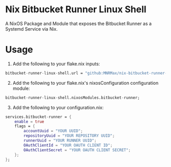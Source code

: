 # Nix Bitbucket Runner Linux Shell

A NixOS Package and Module that exposes the Bitbucket Runner as a Systemd Service via Nix.

# Usage

1) Add the following to your flake.nix inputs:

```nix
bitbucket-runner-linux-shell.url = "github:MNRMax/nix-bitbucket-runner-linux-shell";
```

2) Add the following to your flake.nix's nixosConfiguration configuration module:

```nix
bitbucket-runner-linux-shell.nixosModules.bitbucket-runner;
```

3) Add the following to your configuration.nix:

```nix
services.bitbucket-runner = {
    enable = true
    flags = {
        accountUuid = "YOUR UUID";
        repositoryUuid = "YOUR REPOSITORY UUID";
        runnerUuid = "YOUR RUNNER UUID";
        OAuthClientId = "YOUR OAUTH CLIENT ID";
        OAuthClientSecret = "YOUR OAUTH CLIENT SECRET";
    };
};
```
